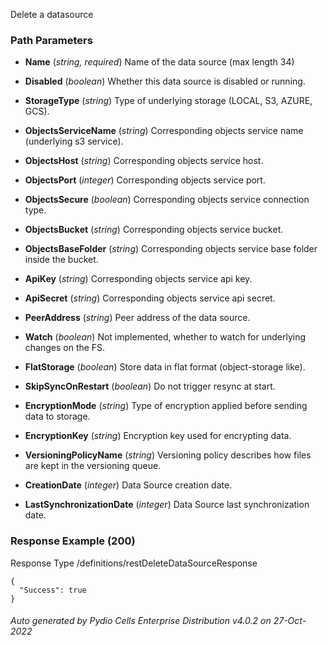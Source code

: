 






 
Delete a datasource  


### Path Parameters

 - **Name** (_string, required_) Name of the data source (max length 34)

 - **Disabled** (_boolean_) Whether this data source is disabled or running.

 - **StorageType** (_string_) Type of underlying storage (LOCAL, S3, AZURE, GCS).

 - **ObjectsServiceName** (_string_) Corresponding objects service name (underlying s3 service).

 - **ObjectsHost** (_string_) Corresponding objects service host.

 - **ObjectsPort** (_integer_) Corresponding objects service port.

 - **ObjectsSecure** (_boolean_) Corresponding objects service connection type.

 - **ObjectsBucket** (_string_) Corresponding objects service bucket.

 - **ObjectsBaseFolder** (_string_) Corresponding objects service base folder inside the bucket.

 - **ApiKey** (_string_) Corresponding objects service api key.

 - **ApiSecret** (_string_) Corresponding objects service api secret.

 - **PeerAddress** (_string_) Peer address of the data source.

 - **Watch** (_boolean_) Not implemented, whether to watch for underlying changes on the FS.

 - **FlatStorage** (_boolean_) Store data in flat format (object-storage like).

 - **SkipSyncOnRestart** (_boolean_) Do not trigger resync at start.

 - **EncryptionMode** (_string_) Type of encryption applied before sending data to storage.

 - **EncryptionKey** (_string_) Encryption key used for encrypting data.

 - **VersioningPolicyName** (_string_) Versioning policy describes how files are kept in the versioning queue.

 - **CreationDate** (_integer_) Data Source creation date.

 - **LastSynchronizationDate** (_integer_) Data Source last synchronization date.




### Response Example (200)
Response Type /definitions/restDeleteDataSourceResponse

```
{
  "Success": true
}
```




###### Auto generated by Pydio Cells Enterprise Distribution v4.0.2 on 27-Oct-2022
